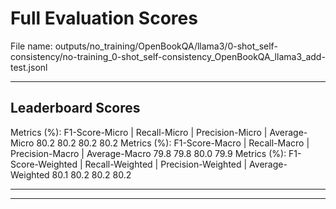 # Full Evaluation Scores

File name: outputs/no_training/OpenBookQA/llama3/0-shot_self-consistency/no-training_0-shot_self-consistency_OpenBookQA_llama3_add-test.jsonl


---

## Leaderboard Scores

Metrics (%): F1-Score-Micro | Recall-Micro | Precision-Micro | Average-Micro
                80.2        80.2          80.2        80.2
Metrics (%): F1-Score-Macro | Recall-Macro | Precision-Macro | Average-Macro
                79.8        79.8          80.0        79.9
Metrics (%): F1-Score-Weighted | Recall-Weighted | Precision-Weighted | Average-Weighted
                80.1        80.2          80.2        80.2

---


---

